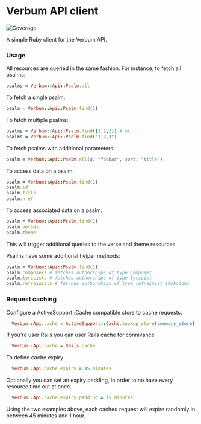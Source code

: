 # Verbum API client

![Coverage](http://varvet-badger.herokuapp.com/badges/varvet-verbum-api-client/coverage)

A simple Ruby client for the Verbum API.

### Usage

All resources are queried in the same fashion. For instance, to fetch all psalms:

```ruby
psalms = Verbum::Api::Psalm.all
```

To fetch a single psalm:

```ruby
psalm = Verbum::Api::Psalm.find(1)
```

To fetch multiple psalms:

```ruby
psalms = Verbum::Api::Psalm.find([1,2,3]) # or
psalms = Verbum::Api::Psalm.find("1,2,3")
```

To fetch psalms with additional parameters:

```ruby
psalm = Verbum::Api::Psalm.all(q: "foobar", sort: "title")
```

To access data on a psalm:

```ruby
psalm = Verbum::Api::Psalm.find(1)
psalm.id
psalm.title
psalm.href
```

To access associated data on a psalm:

```ruby
psalm = Verbum::Api::Psalm.find(1)
psalm.verses
psalm.theme
```

This will trigger additional queries to the verse and theme resources.

Psalms have some additional helper methods:

```ruby
psalm = Verbum::Api::Psalm.find(1)
psalm.composers # fetches authorships of type composer
psalm.lyricists # fetches authorships of type lyricist
psalm.refrainists # fetches authorships of type refrainist (Omkväde)
```

### Request caching

Configure a ActiveSupport::Cache compatible store to cache requests.

```ruby
  Verbum::Api.cache = ActiveSupport::Cache.lookup_store(:memory_store)
```

If you're user Rails you can user Rails cache for connivance

```ruby
  Verbum::Api.cache = Rails.cache
```

To define cache expiry

```ruby
  Verbum::Api.cache_expiry = 45.minutes
```

Optionally you can set an expiry padding, in order to no have
every resource time out at once.

```ruby
  Verbum::Api.cache_expiry_padding = 15.minutes
```

Using the two examples above, each cached request will expire randomly in
between 45 minutes and 1 hour.
